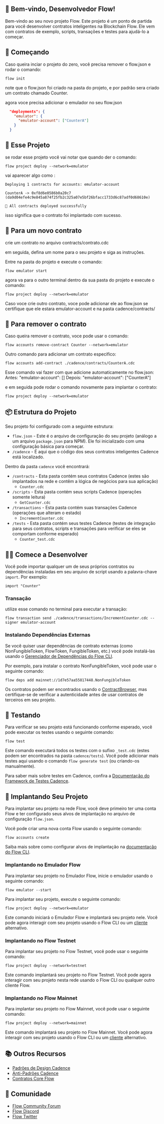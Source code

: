 ## 👋 Bem-vindo, Desenvolvedor Flow!

Bem-vindo ao seu novo projeto Flow. Este projeto é um ponto de partida para você desenvolver contratos inteligentes na Blockchain Flow. Ele vem com contratos de exemplo, scripts, transações e testes para ajudá-lo a começar.

## 🔨 Começando

Caso queira inciar o projeto do zero, você precisa remover o flow.json e rodar o comando:

```shell
flow init
```

note que o flow.json foi criado na pasta do projeto, e por padrão sera criado um contrato chamado Counter.

agora voce precisa adicionar o emulador no seu flow.json

```json
  "deployments": {
    "emulator": {
      "emulator-account": ["CounterA"]
    }
  }
```

## 🔨 Esse Projeto

se rodar esse projeto você vai notar que quando der o comando:

```shell
flow project deploy --network=emulator
```

vai aparecer algo como :

```shell
Deploying 1 contracts for accounts: emulator-account

CounterA -> 0xf8d6e0586b0a20c7 (da9d04efe4c9e845a874f25fb2c325a07e5bf26bfacc1733d6c87adf0d68610e)

🎉 All contracts deployed successfully
```

isso significa que o contrato foi implantado com sucesso.

## 🔨 Para um novo contrato

crie um contrato no arquivo contracts/contrato.cdc

em seguida, defina um nome para o seu projeto e siga as instruções.

Entre na pasta do projeto e execute o comando:

```shell
flow emulator start
```

agora va para o outro terminal dentro da sua pasta do projeto e execute o comando:

```shell
flow project deploy --network=emulator
```

Caso voce crie outro contrato, voce pode adicionar ele ao flow.json se certifique que ele estara emulator-account e na pasta cadence/contracts/

## 🔨 Para remover o contrato

Caso queira remover o contrato, voce pode usar o comando:

```shell
flow accounts remove-contract Counter --network=emulator
```

Outro comando para adicionar um contrato especifico:

```shell
flow accounts add-contract ./cadence/contracts/CounterA.cdc
```

Esse comando vai fazer com que adicione automaticamente no flow.json:
Antes:
"emulator-account": []
Depois:
"emulator-account": ["CounterA"]

e em seguida pode rodar o comando novamente para implantar o contrato:

```shell
flow project deploy --network=emulator
```

## 📦 Estrutura do Projeto

Seu projeto foi configurado com a seguinte estrutura:

- `flow.json` - Este é o arquivo de configuração do seu projeto (análogo a um arquivo `package.json` para NPM). Ele foi inicializado com uma configuração básica para começar.
- `/cadence` - É aqui que o código dos seus contratos inteligentes Cadence está localizado.

Dentro da pasta `cadence` você encontrará:

- `/contracts` - Esta pasta contém seus contratos Cadence (estes são implantados na rede e contêm a lógica de negócios para sua aplicação)
  - `Counter.cdc`
- `/scripts` - Esta pasta contém seus scripts Cadence (operações somente leitura)
  - `GetCounter.cdc`
- `/transactions` - Esta pasta contém suas transações Cadence (operações que alteram o estado)
  - `IncrementCounter.cdc`
- `/tests` - Esta pasta contém seus testes Cadence (testes de integração para seus contratos, scripts e transações para verificar se eles se comportam conforme esperado)
  - `Counter_test.cdc`

## 👨‍💻 Comece a Desenvolver

Você pode importar qualquer um de seus próprios contratos ou dependências instaladas em seu arquivo de script usando a palavra-chave `import`. Por exemplo:

```cadence
import "Counter"
```

### Transação

utilize esse comando no terminal para executar a transação:

```shell
flow transaction send ./cadence/transactions/IncrementCounter.cdc --signer emulator-account
```

### Instalando Dependências Externas

Se você quiser usar dependências de contrato externas (como NonFungibleToken, FlowToken, FungibleToken, etc.) você pode instalá-las usando o [Gerenciador de Dependências do Flow CLI](https://developers.flow.com/tools/flow-cli/dependency-manager).

Por exemplo, para instalar o contrato NonFungibleToken, você pode usar o seguinte comando:

```shell
flow deps add mainnet://1d7e57aa55817448.NonFungibleToken
```

Os contratos podem ser encontrados usando o [ContractBrowser](https://contractbrowser.com/), mas certifique-se de verificar a autenticidade antes de usar contratos de terceiros em seu projeto.

## 🧪 Testando

Para verificar se seu projeto está funcionando conforme esperado, você pode executar os testes usando o seguinte comando:

```shell
flow test
```

Este comando executará todos os testes com o sufixo `_test.cdc` (estes podem ser encontrados na pasta `cadence/tests`). Você pode adicionar mais testes aqui usando o comando `flow generate test` (ou criando-os manualmente).

Para saber mais sobre testes em Cadence, confira a [Documentação do Framework de Testes Cadence](https://cadence-lang.org/docs/testing-framework).

## 🚀 Implantando Seu Projeto

Para implantar seu projeto na rede Flow, você deve primeiro ter uma conta Flow e ter configurado seus alvos de implantação no arquivo de configuração `flow.json`.

Você pode criar uma nova conta Flow usando o seguinte comando:

```shell
flow accounts create
```

Saiba mais sobre como configurar alvos de implantação na [documentação do Flow CLI](https://developers.flow.com/tools/flow-cli/deployment/project-contracts).

### Implantando no Emulador Flow

Para implantar seu projeto no Emulador Flow, inicie o emulador usando o seguinte comando:

```shell
flow emulator --start
```

Para implantar seu projeto, execute o seguinte comando:

```shell
flow project deploy --network=emulator
```

Este comando iniciará o Emulador Flow e implantará seu projeto nele. Você pode agora interagir com seu projeto usando o Flow CLI ou um [cliente](https://developers.flow.com/tools/clients) alternativo.

### Implantando no Flow Testnet

Para implantar seu projeto no Flow Testnet, você pode usar o seguinte comando:

```shell
flow project deploy --network=testnet
```

Este comando implantará seu projeto no Flow Testnet. Você pode agora interagir com seu projeto nesta rede usando o Flow CLI ou qualquer outro cliente Flow.

### Implantando no Flow Mainnet

Para implantar seu projeto no Flow Mainnet, você pode usar o seguinte comando:

```shell
flow project deploy --network=mainnet
```

Este comando implantará seu projeto no Flow Mainnet. Você pode agora interagir com seu projeto usando o Flow CLI ou um [cliente](https://developers.flow.com/tools/clients) alternativo.

## 📚 Outros Recursos

- [Padrões de Design Cadence](https://cadence-lang.org/docs/design-patterns)
- [Anti-Padrões Cadence](https://cadence-lang.org/docs/anti-patterns)
- [Contratos Core Flow](https://developers.flow.com/build/core-contracts)

## 🤝 Comunidade

- [Flow Community Forum](https://forum.onflow.org/)
- [Flow Discord](https://discord.gg/flow)
- [Flow Twitter](https://x.com/flow_blockchain)
